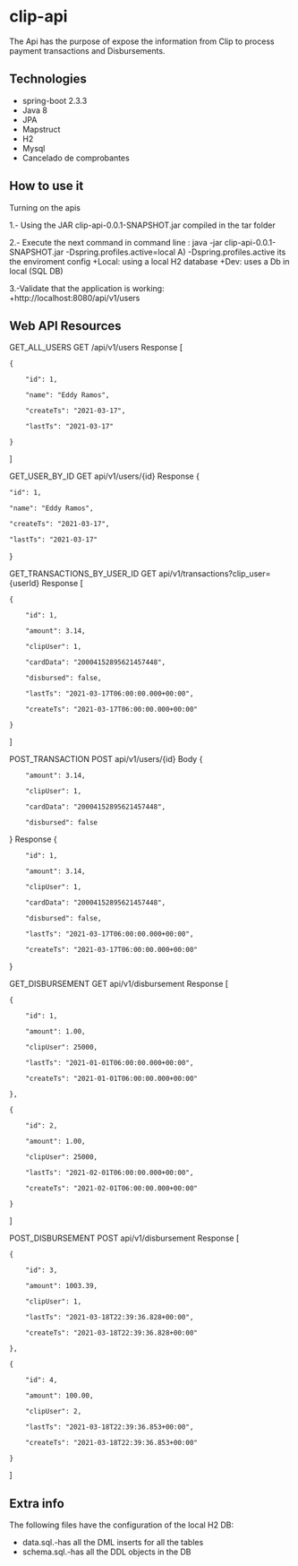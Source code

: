 # clip-api

The Api has the purpose of expose the information from Clip to process payment transactions and Disbursements.

## Technologies

* spring-boot 2.3.3
* Java 8
* JPA
* Mapstruct
* H2
* Mysql
* Cancelado de comprobantes

## How to use it

Turning on the apis

1.- Using the JAR clip-api-0.0.1-SNAPSHOT.jar compiled in the tar folder

2.- Execute the next command in command line : java -jar clip-api-0.0.1-SNAPSHOT.jar -Dspring.profiles.active=local
  A)  -Dspring.profiles.active its the enviroment config
      +Local: using a local H2 database
      +Dev: uses a Db in local (SQL DB)
      
3.-Validate that the application is working:
    +http://localhost:8080/api/v1/users  

## Web API Resources

GET_ALL_USERS
GET /api/v1/users
Response
[

    {
    
        "id": 1,
        
        "name": "Eddy Ramos",
        
        "createTs": "2021-03-17",
        
        "lastTs": "2021-03-17"
        
    }
    
]

GET_USER_BY_ID
GET api/v1/users/{id}
Response
{

    "id": 1,
    
    "name": "Eddy Ramos",
    
    "createTs": "2021-03-17",
    
    "lastTs": "2021-03-17"
    
}

GET_TRANSACTIONS_BY_USER_ID
GET api/v1/transactions?clip_user={userId}
Response
[

    {
    
        "id": 1,
        
        "amount": 3.14,
        
        "clipUser": 1,
        
        "cardData": "20004152895621457448",
        
        "disbursed": false,
        
        "lastTs": "2021-03-17T06:00:00.000+00:00",
        
        "createTs": "2021-03-17T06:00:00.000+00:00"
        
    }
    
]

POST_TRANSACTION
POST api/v1/users/{id}
Body
{

        "amount": 3.14,
        
        "clipUser": 1,
        
        "cardData": "20004152895621457448",
        
        "disbursed": false
        
}
Response
 {
 
        "id": 1,
        
        "amount": 3.14,
        
        "clipUser": 1,
        
        "cardData": "20004152895621457448",
        
        "disbursed": false,
        
        "lastTs": "2021-03-17T06:00:00.000+00:00",
        
        "createTs": "2021-03-17T06:00:00.000+00:00"
        
 }

GET_DISBURSEMENT
GET api/v1/disbursement
Response
[

    {
    
        "id": 1,
        
        "amount": 1.00,
        
        "clipUser": 25000,
        
        "lastTs": "2021-01-01T06:00:00.000+00:00",
        
        "createTs": "2021-01-01T06:00:00.000+00:00"
        
    },
    
    {
    
        "id": 2,
        
        "amount": 1.00,
        
        "clipUser": 25000,
        
        "lastTs": "2021-02-01T06:00:00.000+00:00",
        
        "createTs": "2021-02-01T06:00:00.000+00:00"
        
    }
    
]

POST_DISBURSEMENT
POST api/v1/disbursement
Response
[

    {
    
        "id": 3,
        
        "amount": 1003.39,
        
        "clipUser": 1,
        
        "lastTs": "2021-03-18T22:39:36.828+00:00",
        
        "createTs": "2021-03-18T22:39:36.828+00:00"
        
    },
    
    {
    
        "id": 4,
        
        "amount": 100.00,
        
        "clipUser": 2,
        
        "lastTs": "2021-03-18T22:39:36.853+00:00",
        
        "createTs": "2021-03-18T22:39:36.853+00:00"
        
    }
    
]


## Extra info

The following files have the configuration of the local H2 DB:
* data.sql.-has all the DML inserts for all the tables
* schema.sql.-has all the DDL objects in the DB
